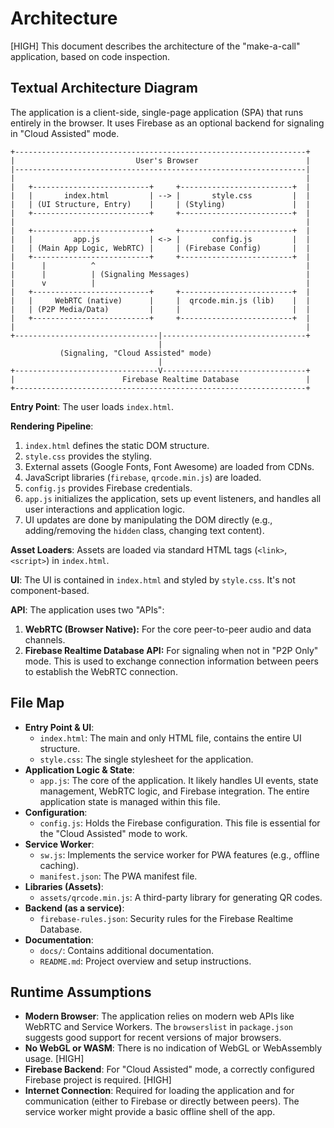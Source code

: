 # Architecture

[HIGH] This document describes the architecture of the "make-a-call" application, based on code inspection.

## Textual Architecture Diagram

The application is a client-side, single-page application (SPA) that runs entirely in the browser. It uses Firebase as an optional backend for signaling in "Cloud Assisted" mode.

```
+-----------------------------------------------------------------+
|                           User's Browser                        |
|-----------------------------------------------------------------|
|                                                                 |
|   +--------------------------+     +-------------------------+  |
|   |       index.html         | --> |       style.css         |  |
|   | (UI Structure, Entry)    |     | (Styling)               |  |
|   +--------------------------+     +-------------------------+  |
|                                                                 |
|   +--------------------------+     +-------------------------+  |
|   |         app.js           | <-> |       config.js         |  |
|   | (Main App Logic, WebRTC) |     | (Firebase Config)       |  |
|   +--------------------------+     +-------------------------+  |
|      |          ^                                               |
|      |          | (Signaling Messages)                          |
|      v          |                                               |
|   +--------------------------+     +-------------------------+  |
|   |     WebRTC (native)      |     |  qrcode.min.js (lib)    |  |
|   | (P2P Media/Data)         |     |                         |  |
|   +--------------------------+     +-------------------------+  |
|                                                                 |
+--------------------------------|--------------------------------+
                                 |
           (Signaling, "Cloud Assisted" mode)
                                 |
+--------------------------------V--------------------------------+
|                        Firebase Realtime Database               |
+-----------------------------------------------------------------+

```

**Entry Point**: The user loads `index.html`.

**Rendering Pipeline**:

1.  `index.html` defines the static DOM structure.
2.  `style.css` provides the styling.
3.  External assets (Google Fonts, Font Awesome) are loaded from CDNs.
4.  JavaScript libraries (`firebase`, `qrcode.min.js`) are loaded.
5.  `config.js` provides Firebase credentials.
6.  `app.js` initializes the application, sets up event listeners, and handles all user interactions and application logic.
7.  UI updates are done by manipulating the DOM directly (e.g., adding/removing the `hidden` class, changing text content).

**Asset Loaders**: Assets are loaded via standard HTML tags (`<link>`, `<script>`) in `index.html`.

**UI**: The UI is contained in `index.html` and styled by `style.css`. It's not component-based.

**API**: The application uses two "APIs":

1.  **WebRTC (Browser Native):** For the core peer-to-peer audio and data channels.
2.  **Firebase Realtime Database API:** For signaling when not in "P2P Only" mode. This is used to exchange connection information between peers to establish the WebRTC connection.

## File Map

- **Entry Point & UI**:
  - `index.html`: The main and only HTML file, contains the entire UI structure.
  - `style.css`: The single stylesheet for the application.
- **Application Logic & State**:
  - `app.js`: The core of the application. It likely handles UI events, state management, WebRTC logic, and Firebase integration. The entire application state is managed within this file.
- **Configuration**:
  - `config.js`: Holds the Firebase configuration. This file is essential for the "Cloud Assisted" mode to work.
- **Service Worker**:
  - `sw.js`: Implements the service worker for PWA features (e.g., offline caching).
  - `manifest.json`: The PWA manifest file.
- **Libraries (Assets)**:
  - `assets/qrcode.min.js`: A third-party library for generating QR codes.
- **Backend (as a service)**:
  - `firebase-rules.json`: Security rules for the Firebase Realtime Database.
- **Documentation**:
  - `docs/`: Contains additional documentation.
  - `README.md`: Project overview and setup instructions.

## Runtime Assumptions

- **Modern Browser**: The application relies on modern web APIs like WebRTC and Service Workers. The `browserslist` in `package.json` suggests good support for recent versions of major browsers.
- **No WebGL or WASM**: There is no indication of WebGL or WebAssembly usage. [HIGH]
- **Firebase Backend**: For "Cloud Assisted" mode, a correctly configured Firebase project is required. [HIGH]
- **Internet Connection**: Required for loading the application and for communication (either to Firebase or directly between peers). The service worker might provide a basic offline shell of the app.
